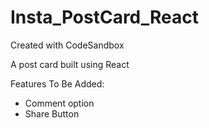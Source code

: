 # Insta_PostCard_React

Created with CodeSandbox

A post card built using React

Features To Be Added:

- Comment option
- Share Button
